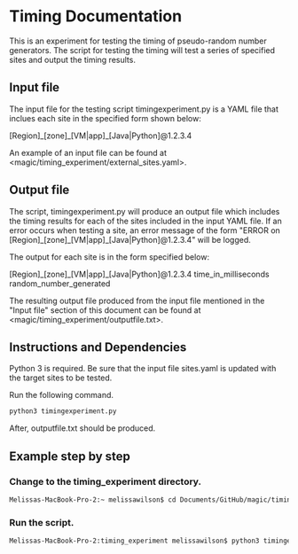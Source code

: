 # Timing Documentation

This is an experiment for testing the timing of pseudo-random number generators. The script for testing the timing will test a series of specified sites and output the timing results.

## Input file

The input file for the testing script timingexperiment.py is a YAML file that inclues each site in the specified form shown below:

[Region]\_[zone]\_[VM|app]\_[Java|Python]@1.2.3.4
  
 An example of an input file can be found at <magic/timing_experiment/external_sites.yaml>.
 
 ## Output file
 
The script, timingexperiment.py will produce an output file which includes the timing results for each of the sites included in the input YAML file. 
If an error occurs when testing a site, an error message of the form "ERROR on [Region]\_[zone]\_[VM|app]\_[Java|Python]@1.2.3.4" will be logged. 

The output for each site is in the form specified below:
 
[Region]\_[zone]\_[VM|app]\_[Java|Python]@1.2.3.4 time_in_milliseconds random_number_generated
  
The resulting output file produced from the input file mentioned in the "Input file" section of this document can be found at <magic/timing_experiment/outputfile.txt>.
  
## Instructions and Dependencies

Python 3 is required. Be sure that the input file sites.yaml is updated with the target sites to be tested.

Run the following command.
 ```Python
python3 timingexperiment.py
```

After, outputfile.txt should be produced. 

## Example step by step

### Change to the timing_experiment directory.

```bash
Melissas-MacBook-Pro-2:~ melissawilson$ cd Documents/GitHub/magic/timing_experiment/
```
### Run the script.

```bash
Melissas-MacBook-Pro-2:timing_experiment melissawilson$ python3 timingexperiment.py
```
